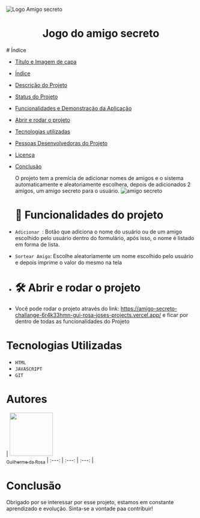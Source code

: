 ![Logo Amigo secreto](https://github.com/user-attachments/assets/31e36db6-20a6-463b-886c-705fb5446baf)
<h1 align="center"> Jogo do amigo secreto</h1>
# Índice 

* [Título e Imagem de capa](#Título-e-Imagem-de-capa)
* [Índice](#índice)
* [Descrição do Projeto](#descrição-do-projeto)
* [Status do Projeto](#status-do-Projeto)
* [Funcionalidades e Demonstração da Aplicação](#funcionalidades-e-demonstração-da-aplicação)
* [Abrir e rodar o projeto](#acesso-ao-projeto)
* [Tecnologias utilizadas](#tecnologias-utilizadas)
* [Pessoas Desenvolvedoras do Projeto](#pessoas-desenvolvedoras)
* [Licença](#licença)
* [Conclusão](#conclusão)

  O projeto tem a premícia de adicionar nomes de amigos e o sistema automaticamente e aleatoriamente escolhera, depois de adicionados 2 amigos, um amigo secreto para o usuário.
  ![amigo secreto](https://github.com/user-attachments/assets/6621db8f-1268-4cfe-aafe-122b069ebcf3)

  # :hammer: Funcionalidades do projeto

- `Adicionar `: Botão que adiciona o nome do usuário ou de um amigo escolhido pelo usuário dentro do formulário, após isso, o nome é listado em forma de lista.
- `Sortear Amigo`: Escolhe aleatoriamente um nome escolhido pelo usuário e depois imprime o valor do mesmo na tela

- # 🛠️ Abrir e rodar o projeto

- Você pode rodar o projeto através do link: https://amigo-secreto-challange-6r4k33hmn-gui-rosa-joses-projects.vercel.app/ e ficar por dentro de todas as funcionalidades do Projeto

# Tecnologias Utilizadas
- `HTML`
- `JAVASCRIPT`
- `GIT`

# Autores

| [<img loading="Guilherme" src="https://avatars.githubusercontent.com/u/195639648?v=4&size=64" width=115><br><sub>Guilherme da Rosa</sub>](https://github.com/camilafernanda) 
| :---: | :---: | :---: |

# Conclusão 
Obrigado por se interessar por esse projeto, estamos em constante aprendizado e evolução. Sinta-se a vontade paa contribuir!

